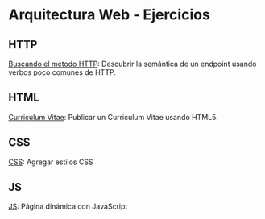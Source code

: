 # Arquitectura Web - Ejercicios

## HTTP

[Buscando el método HTTP](http_protocol/Ej.md): Descubrir la semántica de un endpoint usando verbos poco comunes de HTTP.

## HTML

[Curriculum Vitae](cv_fpuna/cv_fpuna.md): Publicar un Curriculum Vitae usando HTML5.

## CSS

[CSS](css-task/problem/Ej_CSS.md): Agregar estilos CSS

## JS

[JS](js-task/problem/Ej_JS.md): Página dinámica con JavaScript